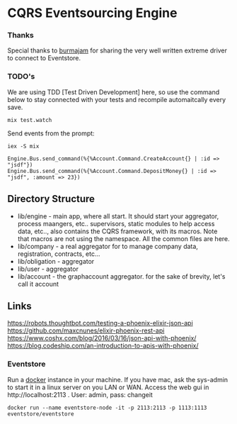 CQRS Eventsourcing Engine
=========================

### Thanks
Special thanks to [burmajam](https://github.com/burmajam) for sharing the very 
well written extreme driver to connect to Eventstore.


### TODO's 



We are using TDD [Test Driven Development] here, so use the command below to
stay connected with your tests and recompile automaitcally every save.

```
mix test.watch
```

Send events from the prompt:

```
iex -S mix

Engine.Bus.send_command(%{%Account.Command.CreateAccount{} | :id => "jsdf"})
Engine.Bus.send_command(%{%Account.Command.DepositMoney{} | :id => "jsdf", :amount => 23})
```

## Directory Structure
* lib/engine - main app, where all start. It should start your aggregator, process
  maangers, etc.. supervisors, static modules to help access data, etc.., also
  contains the CQRS framework, with its macros. Note that macros are not using
  the namespace. All the common files are here. 
* lib/company - a real aggregator for to manage company data, registration,
  contracts, etc...
* lib/obligation - aggregator
* lib/user - aggregator
* lib/account - the graphaccount aggregator. for the sake of brevity, let's call
  it account


## Links

https://robots.thoughtbot.com/testing-a-phoenix-elixir-json-api
https://github.com/maxcnunes/elixir-phoenix-rest-api
https://www.coshx.com/blog/2016/03/16/json-api-with-phoenix/
https://blog.codeship.com/an-introduction-to-apis-with-phoenix/


### Eventstore
Run a [docker](https://github.com/EventStore/eventstore-docker) instance in your machine. If you have mac, ask the sys-admin to start it in a linux server on you LAN or WAN. Access the web gui in http://localhost:2113 . User: admin, pass: changeit


```
docker run --name eventstore-node -it -p 2113:2113 -p 1113:1113 eventstore/eventstore
```

